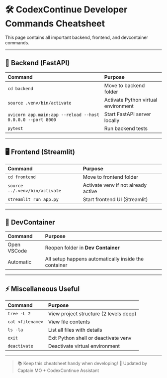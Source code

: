 # 🛠️ CodexContinue Developer Commands Cheatsheet

This page contains all important backend, frontend, and devcontainer commands.

---

## 🚀 Backend (FastAPI)

| Command | Purpose |
| :------ | :------ |
| `cd backend` | Move to backend folder |
| `source .venv/bin/activate` | Activate Python virtual environment |
| `uvicorn app.main:app --reload --host 0.0.0.0 --port 8000` | Start FastAPI server locally |
| `pytest` | Run backend tests |

---

## 🖥️ Frontend (Streamlit)

| Command | Purpose |
| :------ | :------ |
| `cd frontend` | Move to frontend folder |
| `source ../.venv/bin/activate` | Activate venv if not already active |
| `streamlit run app.py` | Start frontend UI (Streamlit) |

---

## 🐳 DevContainer

| Command | Purpose |
| :------ | :------ |
| Open VSCode | Reopen folder in **Dev Container** |
| Automatic | All setup happens automatically inside the container |

---

## ⚡ Miscellaneous Useful

| Command | Purpose |
| :------ | :------ |
| `tree -L 2` | View project structure (2 levels deep) |
| `cat <filename>` | View file contents |
| `ls -la` | List all files with details |
| `exit` | Exit Python shell or deactivate venv |
| `deactivate` | Deactivate virtual environment |

---

> 📚 Keep this cheatsheet handy when developing!
> 📜 Updated by Captain MO + CodexContinue Assistant
